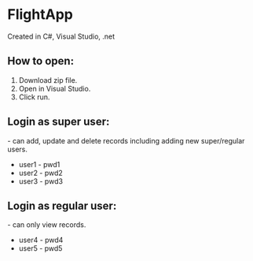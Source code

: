 # FlightApp

Created in C#, Visual Studio, .net 

<h2>How to open:</h2>
<ol>
<li>Download zip file.</li>
<li>Open in Visual Studio.</li>
<li>Click run.</li>
</ol>

<h2>Login as super user:</h2>
- can add, update and delete records including adding new super/regular users.
<ul>
<li>user1 - pwd1</li>
<li>user2 - pwd2</li>
<li>user3 - pwd3</li>
</ul>

<h2>Login as regular user:</h2>
- can only view records.
<ul>
<li>user4 - pwd4</li>
<li>user5 - pwd5</li>
</ul>
